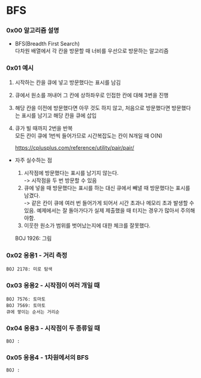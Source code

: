 # BFS

### 0x00 알고리즘 설명
- BFS(Breadth First Search)  
    다차원 배열에서 각 칸을 방문할 때 너비를 우선으로 방문하는 알고리즘

### 0x01 예시
1. 시작하는 칸을 큐에 넣고 방문했다는 표시를 남김
2. 큐에서 원소를 꺼내어 그 칸에 상하좌우로 인접한 칸에 대해 3번을 진행
3. 해당 칸을 이전에 방문했다면 아무 것도 하지 않고, 처음으로 방문했다면 방문했다는 표시를 남기고 해당 칸을 큐에 삽입
4. 큐가 빌 때까지 2번을 반복  
    모든 칸이 큐에 1번씩 들어가므로 시간복잡도는 칸이 N개일 때 O(N)

    https://cplusplus.com/reference/utility/pair/pair/

- 자주 실수하는 점
    1. 시작점에 방문했다는 표시를 남기지 않는다.  
    -> 시작점을 두 번 방문할 수 있음
    2. 큐에 넣을 때 방문했다는 표시를 하는 대신 큐에서 빼낼 때 방문했다는 표시를 남겼다.  
    -> 같은 칸이 큐에 여러 번 들어가게 되어서 시간 초과나 메모리 초과 발생할 수 있음. 예제에서는 잘 돌아가다가 실제 제출했을 때 터지는 경우가 많아서 주의해야함.
    3. 이웃한 원소가 범위를 벗어났는지에 대한 체크를 잘못했다. 
    
    BOJ 1926: 그림 

### 0x02 응용1 - 거리 측정
    BOJ 2178: 미로 탐색

### 0x03 응용2 - 시작점이 여러 개일 때
    BOJ 7576: 토마토
    BOJ 7569: 토마토
    큐에 쌓이는 순서는 거리순

### 0x04 응용3 - 시작점이 두 종류일 때
    BOJ : 

### 0x05 응용4 - 1차원에서의 BFS
    BOJ : 